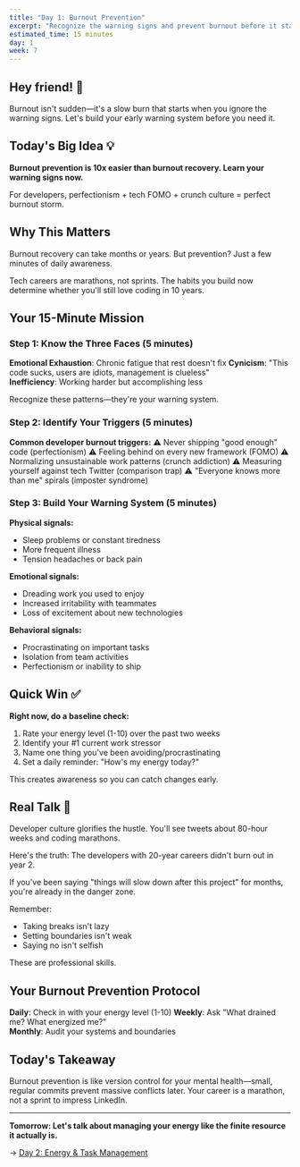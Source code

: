 ```yaml
---
title: "Day 1: Burnout Prevention"
excerpt: "Recognize the warning signs and prevent burnout before it starts"
estimated_time: 15 minutes
day: 1
week: 7
---
```


## Hey friend! 👋

Burnout isn't sudden—it's a slow burn that starts when you ignore the warning signs. Let's build your early warning system before you need it.

## Today's Big Idea 💡

**Burnout prevention is 10x easier than burnout recovery. Learn your warning signs now.**

For developers, perfectionism + tech FOMO + crunch culture = perfect burnout storm.

## Why This Matters

Burnout recovery can take months or years. But prevention? Just a few minutes of daily awareness.

Tech careers are marathons, not sprints. The habits you build now determine whether you'll still love coding in 10 years.

## Your 15-Minute Mission

### Step 1: Know the Three Faces (5 minutes)

**Emotional Exhaustion**: Chronic fatigue that rest doesn't fix
**Cynicism**: "This code sucks, users are idiots, management is clueless"\
**Inefficiency**: Working harder but accomplishing less

Recognize these patterns—they're your warning system.

### Step 2: Identify Your Triggers (5 minutes)

**Common developer burnout triggers:**
⚠️ Never shipping "good enough" code (perfectionism)
⚠️ Feeling behind on every new framework (FOMO)
⚠️ Normalizing unsustainable work patterns (crunch addiction)
⚠️ Measuring yourself against tech Twitter (comparison trap)
⚠️ "Everyone knows more than me" spirals (imposter syndrome)

### Step 3: Build Your Warning System (5 minutes)

**Physical signals:**

- Sleep problems or constant tiredness
- More frequent illness
- Tension headaches or back pain

**Emotional signals:**

- Dreading work you used to enjoy
- Increased irritability with teammates
- Loss of excitement about new technologies

**Behavioral signals:**

- Procrastinating on important tasks
- Isolation from team activities
- Perfectionism or inability to ship

## Quick Win ✅

**Right now, do a baseline check:**

1. Rate your energy level (1-10) over the past two weeks
2. Identify your #1 current work stressor
3. Name one thing you've been avoiding/procrastinating
4. Set a daily reminder: "How's my energy today?"

This creates awareness so you can catch changes early.

## Real Talk 💬

Developer culture glorifies the hustle. You'll see tweets about 80-hour weeks and coding marathons.

Here's the truth: The developers with 20-year careers didn't burn out in year 2.

If you've been saying "things will slow down after this project" for months, you're already in the danger zone.

Remember:

- Taking breaks isn't lazy
- Setting boundaries isn't weak
- Saying no isn't selfish

These are professional skills.

## Your Burnout Prevention Protocol

**Daily**: Check in with your energy level (1-10)
**Weekly**: Ask "What drained me? What energized me?"\
**Monthly**: Audit your systems and boundaries

## Today's Takeaway

Burnout prevention is like version control for your mental health—small, regular commits prevent massive conflicts later. Your career is a marathon, not a sprint to impress LinkedIn.

---

**Tomorrow: Let's talk about managing your energy like the finite resource it actually is.**

→ [Day 2: Energy & Task Management](./02-energy-task-management)
